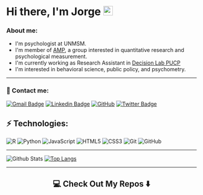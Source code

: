 # Hi there, I'm Jorge <img src="https://media.giphy.com/media/hvRJCLFzcasrR4ia7z/giphy.gif" width="25px">

### About me:
- I'm psychologist at UNMSM.
- I'm member of [AMP](https://www.facebook.com/amp.unmsm), a group interested in quantitative research and psychological measurement.
- I'm currently working as Research Assistant in [Decision Lab PUCP](https://www.facebook.com/decisionlabPUCP)
- I'm interested in behavioral science, public policy, and psychometry.

<hr>

### 🔗 Contact me:

[![Gmail Badge](https://img.shields.io/badge/-jorgeahm98@gmail.com-c14438?style=flat-square&logo=Gmail&logoColor=white&link=mailto:jorgeahm98@gmail.com)](mailto:jorgeahm98@gmail.com)
[![Linkedin Badge](https://img.shields.io/badge/-jorge.huanca-blue?style=flat-square&logo=Linkedin&logoColor=white&link=https://www.linkedin.com/in/jorgehuanca/)](https://www.linkedin.com/in/jorgehuanca/)
[![GitHub](https://img.shields.io/badge/-GitHub-181717?style=flat-square&logo=github&logoColor=white&link=https://github.com/JorgeHM11)](https://github.com/JorgeHM11)
[![Twitter Badge](https://img.shields.io/badge/-@JorgeAHM_98-00acee?style=flat&logo=Twitter&logoColor=white)](https://twitter.com/intent/follow?screen_name=JorgeAHM_98 "Follow on Twitter")


## ⚡ Technologies:

![R](https://img.shields.io/badge/-R-darkblue?style=flat-square&logo=r)
![Python](https://img.shields.io/badge/-Python-FFD43B?style=flat-square&logo=python)
![JavaScript](https://img.shields.io/badge/-JavaScript-black?style=flat-square&logo=javascript)
![HTML5](https://img.shields.io/badge/-HTML5-E34F26?style=flat-square&logo=html5&logoColor=white)
![CSS3](https://img.shields.io/badge/-CSS3-1572B6?style=flat-square&logo=css3)
![Git](https://img.shields.io/badge/-Git-black?style=flat-square&logo=git)
![GitHub](https://img.shields.io/badge/-GitHub-181717?style=flat-square&logo=github)

<hr>

![Github Stats](https://github-readme-stats.vercel.app/api?username=JorgeHM11&count_private=true&show_icons=true)
[![Top Langs](https://github-readme-stats.vercel.app/api/top-langs/?username=JorgeHM11&layout=compact)](https://github.com/anuraghazra/github-readme-stats)

<hr>

<h2  align="center">💻 Check Out My Repos ⬇️ </h2>
